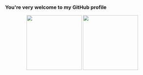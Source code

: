 ### You're very welcome to my GitHub profile

<div align="center">
  <img height="180em" src="https://github-readme-stats.vercel.app/api?username=tagrgr&show_icons=true&rank_icon=github&theme=tokyonight" />
  <img height="180em" src="https://github-readme-stats.vercel.app/api/top-langs/?username=tagrgr&hide_progress=true&theme=radical" />
</div>
